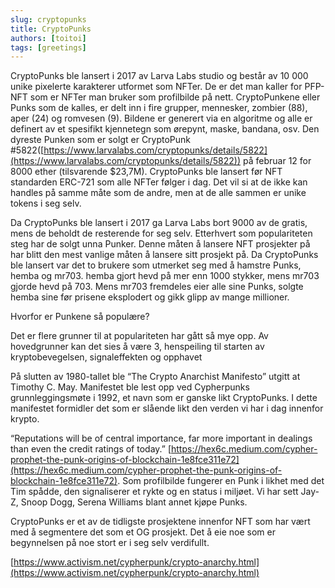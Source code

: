 ```yaml
---
slug: cryptopunks
title: CryptoPunks
authors: [toitoi]
tags: [greetings]
---
```


CryptoPunks ble lansert i 2017 av Larva Labs studio og består av 10 000 unike pixelerte karakterer utformet som NFTer. De er det man kaller for PFP-NFT som er NFTer man bruker som profilbilde på nett. CryptoPunkene eller Punks som de kalles, er delt inn i fire grupper, mennesker, zombier (88), aper (24) og romvesen (9). Bildene er generert via en algoritme og alle er definert av et spesifikt kjennetegn som ørepynt, maske, bandana, osv. Den dyreste Punken som er solgt er CryptoPunk #5822([https://www.larvalabs.com/cryptopunks/details/5822](https://www.larvalabs.com/cryptopunks/details/5822)) på februar 12 for 8000 ether (tilsvarende $23,7M). CryptoPunks ble lansert før NFT standarden ERC-721 som alle NFTer følger i dag. Det vil si at de ikke kan handles på samme måte som de andre, men at de alle sammen er unike tokens i seg selv. 

Da CryptoPunks ble lansert i 2017 ga Larva Labs bort 9000 av de gratis, mens de beholdt de resterende for seg selv. Etterhvert som populariteten steg har de solgt unna Punker. Denne måten å lansere NFT prosjekter på har blitt den mest vanlige måten å lansere sitt prosjekt på. Da CryptoPunks ble lansert var det to brukere som utmerket seg med å hamstre Punks, hemba og mr703. hemba gjort hevd på mer enn 1000 stykker, mens mr703 gjorde hevd på 703. Mens mr703 fremdeles eier alle sine Punks, solgte hemba sine før prisene eksplodert og gikk glipp av mange millioner. 

Hvorfor er Punkene så populære?

Det er flere grunner til at populariteten har gått så mye opp. Av hovedgrunner kan det sies å være 3, henspeiling til starten av kryptobevegelsen, signaleffekten og opphavet

På slutten av 1980-tallet ble “The Crypto Anarchist Manifesto” utgitt at Timothy C. May. Manifestet ble lest opp ved Cypherpunks grunnleggingsmøte i 1992, et navn som er ganske likt CryptoPunks. I dette manifestet formidler det som er slående likt den verden vi har i dag innenfor krypto. 

“Reputations will be of central importance, far more important in dealings than even the credit ratings of today.” [https://hex6c.medium.com/cypher-prophet-the-punk-origins-of-blockchain-1e8fce311e72](https://hex6c.medium.com/cypher-prophet-the-punk-origins-of-blockchain-1e8fce311e72). Som profilbilde fungerer en Punk i likhet med det Tim spådde, den signaliserer et rykte og en status i miljøet. Vi har sett Jay-Z, Snoop Dogg, Serena Williams blant annet kjøpe Punks.  

CryptoPunks er et av de tidligste prosjektene innenfor NFT som har vært med å segmentere det som et OG prosjekt. Det å eie noe som er begynnelsen på noe stort er i seg selv verdifullt. 

[https://www.activism.net/cypherpunk/crypto-anarchy.html](https://www.activism.net/cypherpunk/crypto-anarchy.html)

